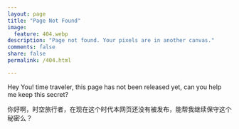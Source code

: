 ```yaml
---
layout: page
title: "Page Not Found"
image:
  feature: 404.webp
description: "Page not found. Your pixels are in another canvas."
comments: false
share: false
permalink: /404.html

---  
```


Hey You! time traveler, this page has not been released yet, can you help me keep this secret?

你好啊，时空旅行者，在现在这个时代本网页还没有被发布，能帮我继续保守这个秘密么？

<script type="text/javascript">
  var GOOG_FIXURL_LANG = 'en';
  var GOOG_FIXURL_SITE = '{{ site.url }}'
</script>
<script type="text/javascript"
  src="//linkhelp.clients.google.com/tbproxy/lh/wm/fixurl.js">
</script>